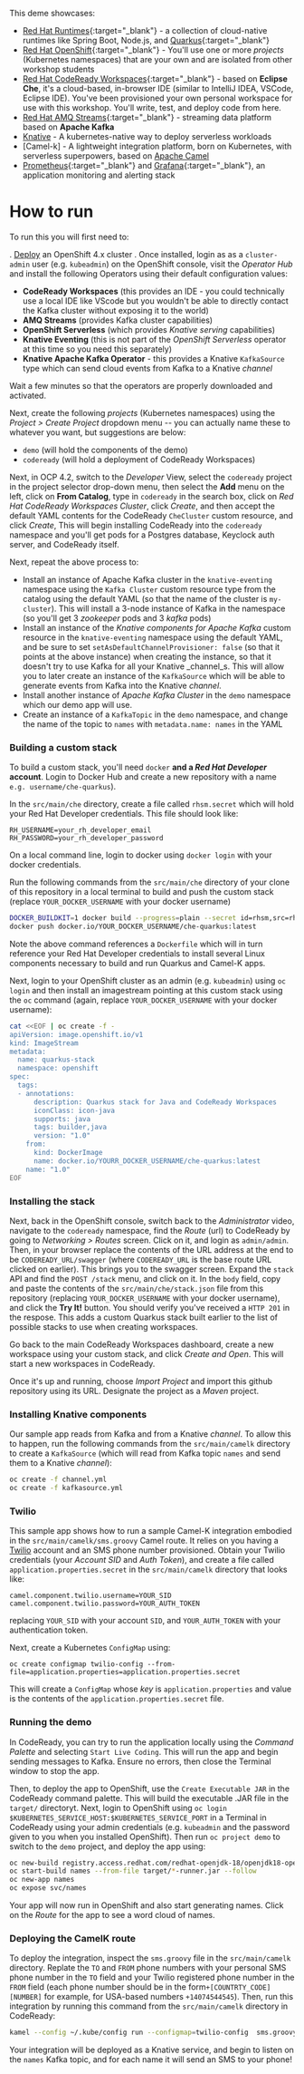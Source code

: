 This deme showcases:

* [Red Hat Runtimes](https://www.redhat.com/en/products/runtimes){:target="_blank"} - a collection of cloud-native runtimes like Spring Boot, Node.js, and [Quarkus](https://quarkus.io){:target="_blank"}
* [Red Hat OpenShift](https://www.openshift.com/){:target="_blank"} - You'll use one or more _projects_ (Kubernetes namespaces) that are your own and are isolated from other workshop students
* [Red Hat CodeReady Workspaces](https://developers.redhat.com/products/codeready-workspaces/overview){:target="_blank"} - based on **Eclipse Che**, it's a cloud-based, in-browser IDE (similar to IntelliJ IDEA, VSCode, Eclipse IDE). You've been provisioned your own personal workspace for use with this workshop. You'll write, test, and deploy code from here.
* [Red Hat AMQ Streams](https://www.redhat.com/en/technologies/jboss-middleware/amq){:target="_blank"} - streaming data platform based on **Apache Kafka**
* [Knative](https://knative.dev) - A kubernetes-native way to deploy serverless workloads
* [Camel-k] - A lightweight integration platform, born on Kubernetes, with serverless superpowers, based on [Apache Camel](http://camel.apache.org)
* [Prometheus](https://prometheus.io){:target="_blank"} and [Grafana](https://grafana.com){:target="_blank"}, an application monitoring and alerting stack

How to run
========
To run this you will first need to:

. [Deploy](https://try.openshift.com) an OpenShift 4.x cluster
. Once installed, login as as a `cluster-admin` user (e.g. `kubeadmin`) on the OpenShift console, visit the _Operator Hub_ and install the following Operators using their default configuration values:
* **CodeReady Workspaces** (this provides an IDE - you could technically use a local IDE like VScode but you wouldn't be able to directly contact the Kafka cluster without exposing it to the world)
* **AMQ Streams** (provides Kafka cluster capabilities)
* **OpenShift Serverless** (which provides _Knative serving_ capabilities)
* **Knative Eventing** (this is not part of the _OpenShift Serverless_ operator at this time so you need this separately)
* **Knative Apache Kafka Operator** - this provides a Knative `KafkaSource` type which can send cloud events from Kafka to a Knative _channel_

Wait a few minutes so that the operators are properly downloaded and activated.

Next, create the following _projects_ (Kubernetes namespaces) using the _Project > Create Project_ dropdown menu -- you can actually name these to whatever you want, but suggestions are below:

* `demo` (will hold the components of the demo)
* `codeready` (will hold a deployment of CodeReady Workspaces)

Next, in OCP 4.2, switch to the _Developer_ View, select the `codeready` project in the project selector drop-down menu, then select the **Add** menu on the left, click on **From Catalog**, type in `codeready` in the search box, click on _Red Hat CodeReady Workspaces Cluster_, click _Create_, and then accept the default YAML contents for the CodeReady `CheCluster` custom resource, and click _Create_, This will begin installing CodeReady into the `codeready` namespace and you'll get pods for a Postgres database, Keyclock auth server, and CodeReady itself.

Next, repeat the above process to:

* Install an instance of Apache Kafka cluster in the `knative-eventing` namespace using the `Kafka Cluster` custom resource type from the catalog using the default YAML (so that the name of the cluster is `my-cluster`). This will install a 3-node instance of Kafka in the namespace (so you'll get 3 _zookeeper_ pods and 3 _kafka_ pods)
* Install an instance of the _Knative components for Apache Kafka_ custom resource in the `knative-eventing` namespace using the default YAML, and be sure to set `setAsDefaultChannelProvisioner: false` (so that it points at the above instance) when creating the instance, so that it doesn't try to use Kafka for all your Knative _channel_s. This will allow you to later create an instance of the `KafkaSource` which will be able to generate events from Kafka into the Knative _channel_.
* Install another instance of _Apache Kafka Cluster_ in the `demo` namespace which our demo app will use.
* Create an instance of a `KafkaTopic` in the `demo` namespace, and change the name of the topic to `names` with `metadata.name: names` in the YAML

### Building a custom stack

To build a custom stack, you'll need `docker` **and a _Red Hat Developer_ account**. Login to Docker Hub and create a new repository with a name `e.g. username/che-quarkus`).

In the `src/main/che` directory, create a file called `rhsm.secret` which will hold your Red Hat Developer credentials. This file should look like:

```
RH_USERNAME=your_rh_developer_email
RH_PASSWORD=your_rh_developer_password
```

On a local command line, login to docker using `docker login` with your docker credentials.

Run the following commands from the `src/main/che` directory of your clone of this repository in a local terminal to build and push the custom stack (replace `YOUR_DOCKER_USERNAME` with your docker username)

```sh
DOCKER_BUILDKIT=1 docker build --progress=plain --secret id=rhsm,src=rhsm.secret -t docker.io/YOUR_DOCKER_USERNAME/che-quarkus:latest -f stack.Dockerfile .
docker push docker.io/YOUR_DOCKER_USERNAME/che-quarkus:latest
```

Note the above command references a `Dockerfile` which will in turn reference your Red Hat Developer credentials to install several Linux components necessary to build and run Quarkus and Camel-K apps.

Next, login to your OpenShift cluster as an admin (e.g. `kubeadmin`) using `oc login` and then install an imagestream pointing at this custom stack using the `oc` command (again, replace `YOUR_DOCKER_USERNAME` with your docker username):

```sh
cat <<EOF | oc create -f -
apiVersion: image.openshift.io/v1
kind: ImageStream
metadata:
  name: quarkus-stack
  namespace: openshift
spec:
  tags:
  - annotations:
      description: Quarkus stack for Java and CodeReady Workspaces
      iconClass: icon-java
      supports: java
      tags: builder,java
      version: "1.0"
    from:
      kind: DockerImage
      name: docker.io/YOURR_DOCKER_USERNAME/che-quarkus:latest
    name: "1.0"
EOF
```

### Installing the stack

Next, back in the OpenShift console, switch back to the _Administrator_ video, navigate to the `codeready` namespace, find the _Route_ (url) to CodeReady by going to _Networking > Routes_ screen. Click on it, and login as `admin/admin`. Then, in your browser replace the contents of the URL address at the end to be `CODEREADY_URL/swagger` (where `CODEREADY_URL` is the base route URL clicked on earlier). This brings you to the swagger screen. Expand the `stack` API and find the `POST /stack` menu, and click on it. In the `body` field, copy and paste the contents of the `src/main/che/stack.json` file from this repository (replacing `YOUR_DOCKER_USERNAME` with your docker username), and click the **Try It!** button. You should verify you've received a `HTTP 201` in the respose. This adds a custom Quarkus stack built earlier to the list of possible stacks to use when creating workspaces.

Go back to the main CodeReady Workspaces dashboard, create a new workspace using your custom stack, and click _Create and Open_. This will start a new workspaces in CodeReady.

Once it's up and running, choose _Import Project_ and import this github repository using its URL. Designate the project as a _Maven_ project.


### Installing Knative components

Our sample app reads from Kafka and from a Knative _channel_. To allow this to happen, run the following commands from the `src/main/camelk` directory to create a `KafkaSource` (which will read from Kafka topic `names` and send them to a Knative _channel_):

```sh
oc create -f channel.yml
oc create -f kafkasource.yml
```

### Twilio

This sample app shows how to run a sample Camel-K integration embodied in the `src/main/camelk/sms.groovy` Camel route. It relies on you having a [Twilio](https://twilio.com) account and an SMS phone number provisioned. Obtain your Twilio credentials (your _Account SID_ and _Auth Token_), and create a file called `application.properties.secret` in the `src/main/camelk` directory that looks like:

```
camel.component.twilio.username=YOUR_SID
camel.component.twilio.password=YOUR_AUTH_TOKEN
```

replacing `YOUR_SID` with your account `SID`, and `YOUR_AUTH_TOKEN` with your authentication token.

Next, create a Kubernetes `ConfigMap` using:

`oc create configmap twilio-config --from-file=application.properties=application.properties.secret`

This will create a `ConfigMap` whose _key_ is `application.properties` and value is the contents of the `application.properties.secret` file.

### Running the demo

In CodeReady, you can try to run the application locally using the _Command Palette_ and selecting `Start Live Coding`. This will run the app and begin sending messages to Kafka. Ensure no errors, then close the Terminal window to stop the app.

Then, to deploy the app to OpenShift, use the `Create Executable JAR` in the CodeReady command palette. This will build the executable .JAR file in the `target/` directoryt. Next, login to OpenShift using `oc login $KUBERNETES_SERVICE_HOST:$KUBERNETES_SERVICE_PORT` in a Terminal in CodeReady using your admin credentials (e.g. `kubeadmin` and the password given to you when you installed OpenShift). Then run `oc project demo` to switch to the
`demo` project, and deploy the app using:

```sh
oc new-build registry.access.redhat.com/redhat-openjdk-18/openjdk18-openshift:1.5 --binary --name=names -l app=names
oc start-build names --from-file target/*-runner.jar --follow
oc new-app names
oc expose svc/names
```

Your app will now run in OpenShift and also start generating names. Click on the _Route_ for the app to see a word cloud of names.

### Deploying the CamelK route

To deploy the integration, inspect the `sms.groovy` file in the `src/main/camelk` directory. Replate the `TO` and `FROM` phone numbers with your personal SMS phone number in the `TO` field and your Twilio registered phone number in the `FROM` field (each phone number should be in the form`+[COUNTRTY_CODE][NUMBER]` for example, for USA-based numbers `+14074544545`). Then, run this integration by running this command from the `src/main/camelk` directory in CodeReady:

```sh
kamel --config ~/.kube/config run --configmap=twilio-config  sms.groovy --dev -d mvn:com.fasterxml.jackson.core:jackson-databind:2.8.2 -d camel-base64
```

Your integration will be deployed as a Knative service, and begin to listen on the `names` Kafka topic, and for each name it will send an SMS to your phone!

